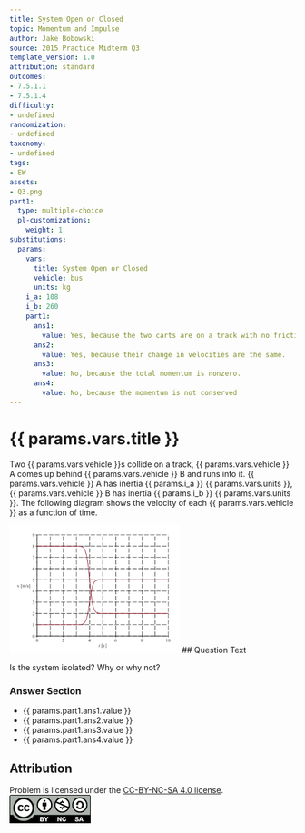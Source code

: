 ```yaml
---
title: System Open or Closed
topic: Momentum and Impulse
author: Jake Bobowski
source: 2015 Practice Midterm Q3
template_version: 1.0
attribution: standard
outcomes:
- 7.5.1.1
- 7.5.1.4
difficulty:
- undefined
randomization:
- undefined
taxonomy:
- undefined
tags:
- EW
assets:
- Q3.png
part1:
  type: multiple-choice
  pl-customizations:
    weight: 1
substitutions:
  params:
    vars:
      title: System Open or Closed
      vehicle: bus
      units: kg
    i_a: 108
    i_b: 260
    part1:
      ans1:
        value: Yes, because the two carts are on a track with no friction.
      ans2:
        value: Yes, because their change in velocities are the same.
      ans3:
        value: No, because the total momentum is nonzero.
      ans4:
        value: No, because the momentum is not conserved
---
```

# {{ params.vars.title }}
Two {{ params.vars.vehicle }}s collide on a track, {{ params.vars.vehicle }}  A comes up behind {{ params.vars.vehicle }}  B and runs into it.
{{ params.vars.vehicle }} A has inertia {{ params.i_a }} {{ params.vars.units }}, {{ params.vars.vehicle }} B has inertia {{ params.i_b }} {{ params.vars.units }}.
The following diagram shows the velocity of each {{ params.vars.vehicle }} as a function of time.

<img src="Q3.png" alt="A velocity versus time graph where {{ params.vars.vehicle }} A has an initial velocity of 8 meters per second and {{ params.vars.vehicle }} B has an initial velocity of 1 meter per second. The two {{ params.vars.vehicle }}s collide at around 4 seconds. The velocity of {{ params.vars.vehicle }} A decreases to 2 meters per second and the velocity of {{ params.vars.vehicle }} B increases to 5 meters per second." width=300>
## Question Text

Is the system isolated? Why or why not?

### Answer Section

- {{ params.part1.ans1.value }}
- {{ params.part1.ans2.value }}
- {{ params.part1.ans3.value }}
- {{ params.part1.ans4.value }}

## Attribution

Problem is licensed under the [CC-BY-NC-SA 4.0 license](https://creativecommons.org/licenses/by-nc-sa/4.0/).<br> ![The Creative Commons 4.0 license requiring attribution-BY, non-commercial-NC, and share-alike-SA license.](https://raw.githubusercontent.com/firasm/bits/master/by-nc-sa.png)
